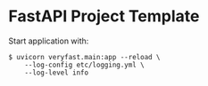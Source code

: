 # FastAPI Project Template

Start application with:

    $ uvicorn veryfast.main:app --reload \
        --log-config etc/logging.yml \
        --log-level info
